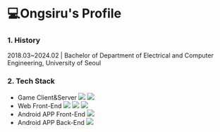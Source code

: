 # 💻Ongsiru's Profile

### 1. History
2018.03~2024.02 | Bachelor of Department of Electrical and Computer Engineering, University of Seoul
<br>

### 2. Tech Stack
  - Game Client&Server <img src="https://img.shields.io/badge/C%2B%2B-00599C?style=flat&logo=c%2B%2B&logoColor=white" /> <img src="https://img.shields.io/badge/Unreal5-000000?logo=unrealengine&style=flat" /><br>
  - Web Front-End <img src="https://img.shields.io/badge/JavaScript-F7DF1E?style=flat&logo=JavaScript&logoColor=white"/> <img src="https://img.shields.io/badge/TypeScript-3178C6?style=flat&logo=TypeScript&logoColor=white"/> <img src="https://img.shields.io/badge/React-61DAFB?style=flat&logo=React&logoColor=white" /> <br>
  - Android APP Front-End <img src="https://img.shields.io/badge/Java-%23ED8B00?style=flat&logo=openjdk&logoColor=white"/><br>
  - Android APP Back-End <img src="https://img.shields.io/badge/Python-3776AB?style=flat&logo=Python&logoColor=white" /><br>
